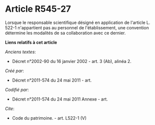 # Article R545-27

Lorsque le responsable scientifique désigné en application de l'article L. 522-1 n'appartient pas au personnel de
l'établissement, une convention détermine les modalités de sa collaboration avec ce dernier.

**Liens relatifs à cet article**

_Anciens textes_:

  - Décret n°2002-90 du 16 janvier 2002 - art. 3 (Ab), alinéa 2.

_Créé par_:

  - Décret n°2011-574 du 24 mai 2011  - art.

_Codifié par_:

  - Décret n°2011-574 du 24 mai 2011 Annexe - art.

_Cite_:

  - Code du patrimoine. - art. L522-1 (V)
